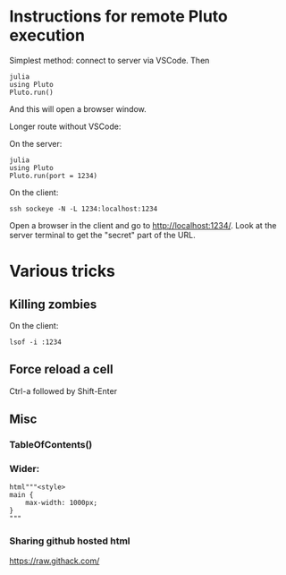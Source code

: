 # Instructions for remote Pluto execution

Simplest method: connect to server via VSCode. Then 

```
julia
using Pluto
Pluto.run()
```

And this will open a browser window. 

Longer route without VSCode:

On the server:

```
julia
using Pluto
Pluto.run(port = 1234)
```

On the client:

```
ssh sockeye -N -L 1234:localhost:1234
```

Open a browser in the client and go to
[http://localhost:1234/](http://localhost:1234/). 
Look at the server terminal to get the "secret" part 
of the URL. 

# Various tricks

## Killing zombies

On the client:

```
lsof -i :1234
```

## Force reload a cell

Ctrl-a followed by Shift-Enter


## Misc

### TableOfContents()

### Wider:

```
html"""<style>
main {
    max-width: 1000px;
}
"""
```

### Sharing github hosted html

https://raw.githack.com/
